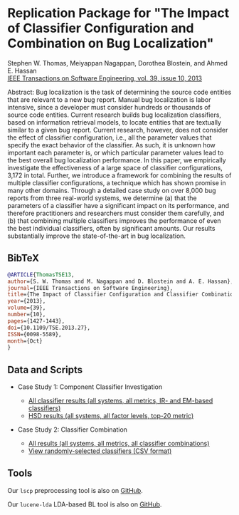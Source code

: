 # Replication Package for "The Impact of Classifier Configuration and Combination on Bug Localization"

Stephen W. Thomas, Meiyappan Nagappan, Dorothea Blostein, and Ahmed E. Hassan  
[IEEE Transactions on Software Engineering, vol. 39, issue 10, 2013](http://dx.doi.org/10.1109/TSE.2013.27)

Abstract: Bug localization is the task of determining the source code entities that are relevant to a new bug report. Manual bug localization is labor intensive, since a developer must consider hundreds or thousands of source code entities. Current research builds bug localization classifiers, based on information retrieval models, to locate entities that are textually similar to a given bug report. Current research, however, does not consider the effect of classifier configuration, i.e., all the parameter values that specify the exact behavior of the classifier. As such, it is unknown how important each parameter is, or which particular parameter values lead to the best overall bug localization performance. In this paper, we empirically investigate the effectiveness of a large space of classifier configurations, 3,172 in total. Further, we introduce a framework for combining the results of multiple classifier configurations, a technique which has shown promise in many other domains. Through a detailed case study on over 8,000 bug reports from three real-world systems, we determine (a) that the parameters of a classifier have a significant impact on its performance, and therefore practitioners and researchers must consider them carefully, and (b) that combining multiple classifiers improves the performance of even the best individual classifiers, often by significant amounts. Our results substantially improve the state-of-the-art in bug localization.

## BibTeX

```bibtex
@ARTICLE{ThomasTSE13,
author={S. W. Thomas and M. Nagappan and D. Blostein and A. E. Hassan},
journal={IEEE Transactions on Software Engineering},
title={The Impact of Classifier Configuration and Classifier Combination on Bug Localization},
year={2013},
volume={39},
number={10},
pages={1427-1443},
doi={10.1109/TSE.2013.27},
ISSN={0098-5589},
month={Oct}
}
```

## Data and Scripts

- Case Study 1: Component Classifier Investigation
  - [All classifier results (all systems, all metrics, IR- and EM-based classifiers)](https://github.com/SAILResearch/replication-classifier_conf_config_bugloc/files/1490023/all-classifier-results.zip)
  - [HSD results (all systems, all factor levels, top-20 metric)](https://github.com/SAILResearch/replication-classifier_conf_config_bugloc/files/1490036/hsd-results.zip)
  
- Case Study 2: Classifier Combination
  - [All results (all systems, all metrics, all classifier combinations)](https://github.com/SAILResearch/replication-classifier_conf_config_bugloc/files/1490023/all-classifier-results.zip)
  - [View randomly-selected classifiers (CSV format)](https://github.com/SAILResearch/replication-classifier_conf_config_bugloc/files/1490026/randomly-selected-classifiers.zip)

## Tools

Our ```lscp``` preprocessing tool is also on [GitHub](https://github.com/doofuslarge/lscp).

Our ```lucene-lda``` LDA-based BL tool is also on [GitHub](https://github.com/doofuslarge/lucene-lda). 
